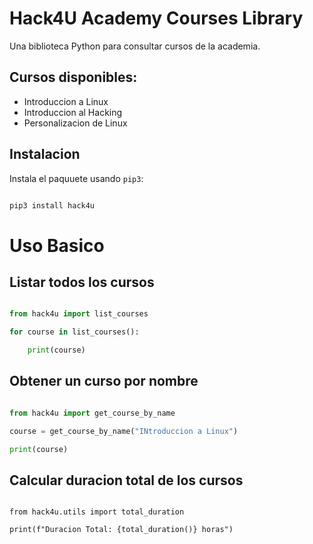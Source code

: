 # Hack4U Academy Courses Library

Una biblioteca Python para consultar cursos de la academia.

## Cursos disponibles:

- Introduccion a Linux
- Introduccion al Hacking
- Personalizacion de Linux

## Instalacion

Instala el paquuete usando `pip3`:

```python

pip3 install hack4u

```

# Uso Basico

## Listar todos los cursos

```python

from hack4u import list_courses

for course in list_courses():

    print(course)

```

## Obtener un curso por nombre

```python

from hack4u import get_course_by_name

course = get_course_by_name("INtroduccion a Linux")

print(course)

```

## Calcular duracion total de los cursos

```python3

from hack4u.utils import total_duration

print(f"Duracion Total: {total_duration()} horas")

```
